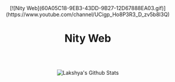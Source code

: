 <center>
[![Nity Web](60A05C18-9EB3-43DD-9B27-12D67888EA03.gif)](https://www.youtube.com/channel/UCigp_Ho8P3R3_D_zv5b8l3Q) 
 </center>
<p>

<h1 align="center"><b>Nity Web</b></h1>
</p>

<br>

<br>

<p align='center'>
  <img align="center" src="https://github-readme-stats.vercel.app/api?username=nity-web&show_icons=true&title_color=fff&icon_color=79ff97&text_color=efefef&bg_color=24292e" alt="Lakshya's Github Stats">
</p>
